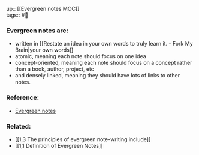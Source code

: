 up:: [[Evergreen notes MOC]] <br>
tags:: #🌳 

### Evergreen notes are:
- written in [[Restate an idea in your own words to truly learn it. - Fork My Brain|your own words]]
- atomic, meaning each note should focus on one idea
- concept-oriented, meaning each note should focus on a concept rather than a book, author, project, etc
- and densely linked, meaning they should have lots of links to other notes.

### Reference:
- [Evergreen notes](https://notes.andymatuschak.org/z4SDCZQeRo4xFEQ8H4qrSqd68ucpgE6LU155C)

### Related:
- [[1,3 The principles of evergreen note-writing include]]
- [[1,1 Definition of Evergreen Notes]]